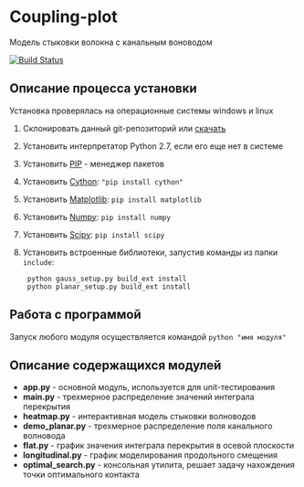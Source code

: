 # Coupling-plot
Модель стыковки волокна с канальным воноводом

[![Build Status](https://api.travis-ci.org/just-boris/Py-plot.png)](https://travis-ci.org/just-boris/Py-plot)

## Описание процесса установки

Установка проверялась на операционные системы windows и linux

1. Склонировать данный git-репозиторий или [скачать](https://github.com/just-boris/Py-plot/archive/master.zip)
1. Установить интерпретатор Python 2.7, если его еще нет в системе
1. Установить [PIP](http://www.pip-installer.org/ru/latest/installing.html) - менеджер пакетов
1. Установить [Cython](http://cython.org):  `"pip install cython"`
1. Установить [Matplotlib](http://matplotlib.org/): `pip install matplotlib`
1. Установить [Numpy](http://www.numpy.org/): `pip install numpy`
1. Установить [Scipy](http://www.scipy.org/): `pip install scipy`
1. Установить встроенные библиотеки, запустив команды из папки `include`:

        python gauss_setup.py build_ext install
        python planar_setup.py build_ext install

## Работа с программой

Запуск любого модуля осуществляется командой `python "имя модуля"`

## Описание содержащихся модулей
* **app.py** - основной модуль, используется для unit-тестирования
* **main.py** - трехмерное распределение значений интеграла перекрытия
* **heatmap.py** - интерактивная модель стыковки волноводов
* **demo_planar.py** - трехмерное распределение поля канального волновода
* **flat.py** - график значения интеграла перекрытия в осевой плоскости
* **longitudinal.py** - график моделирования продольного смещения
* **optimal_search.py** - консольная утилита, решает задачу нахождения точки оптимального контакта

